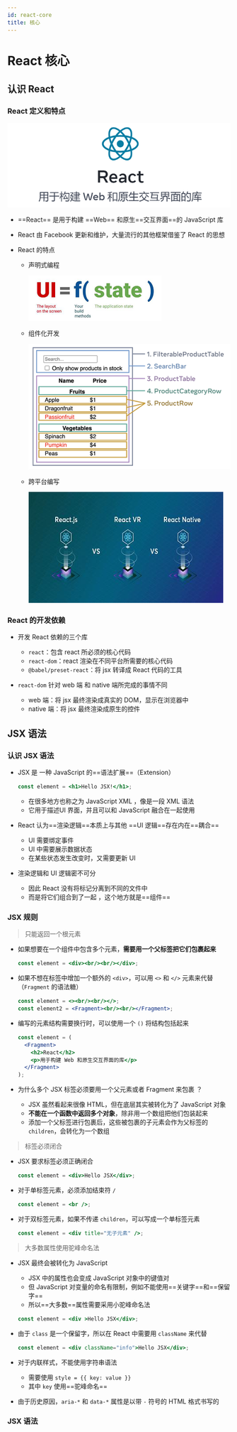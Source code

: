 ```yaml
---
id: react-core
title: 核心
---
```


# React 核心

## 认识 React

### React 定义和特点

<img src="./images/image-20230729144152143.png" alt="image-20230729144152143" />

- ==React== 是用于构建 ==Web== 和原生==交互界面==的 JavaScript 库

- React 由 Facebook 更新和维护，大量流行的其他框架借鉴了 React 的思想

- React 的特点

  - 声明式编程

    <img src="./images/image-20230729145809536.png" alt="image-20230729145809536"  />

  - 组件化开发

    <img src="./images/s_thinking-in-react_ui_outline.png" alt="img"  />

  - 跨平台编写

    <img src="./images/image-20230729145840146.png" alt="image-20230729145840146"  />



### React 的开发依赖

- 开发 React 依赖的三个库
  - `react`：包含 react 所必须的核心代码
  - `react-dom`：react 渲染在不同平台所需要的核心代码
  - `@babel/preset-react`：将 jsx 转译成 React 代码的工具

- `react-dom` 针对 web 端 和 native 端所完成的事情不同
  - web 端：将 jsx 最终渲染成真实的 DOM，显示在浏览器中
  - native 端：将 jsx 最终渲染成原生的控件



## JSX 语法

### 认识 JSX 语法

- JSX 是 一种 JavaScript 的==语法扩展==（Extension）

  ```jsx
  const element = <h1>Hello JSX!</h1>;
  ```

  - 在很多地方也称之为 JavaScript XML ，像是一段 XML 语法
  - 它用于描述UI 界面，并且可以和 JavaScript 融合在一起使用

- React 认为==渲染逻辑==本质上与其他 ==UI 逻辑==存在内在==耦合==

  - UI 需要绑定事件
  - UI 中需要展示数据状态
  - 在某些状态发生改变时，又需要更新 UI

- 渲染逻辑和 UI 逻辑密不可分

  - 因此 React 没有将标记分离到不同的文件中
  - 而是将它们组合到了一起 ，这个地方就是==组件==



### JSX 规则

>
>
>只能返回一个根元素

- 如果想要在一个组件中包含多个元素，**需要用一个父标签把它们包裹起来**

  ```jsx
  const element = <div><br/><br/></div>;
  ```

- 如果不想在标签中增加一个额外的 `<div>`，可以用 `<>` 和 `</>` 元素来代替（`Fragment` 的语法糖）

  ```jsx
  const element = <><br/><br/></>;
  const element2 = <Fragment><br/><br/></Fragment>;
  ```

- 编写的元素结构需要换行时，可以使用一个 `()` 将结构包括起来

  ```jsx
  const element = (
    <Fragment>
      <h2>React</h2>
      <p>用于构建 Web 和原生交互界面的库</p>
    </Fragment>
  );
  ```

- 为什么多个 JSX 标签必须要用一个父元素或者 Fragment 来包裹 ？

  - JSX 虽然看起来很像 HTML，但在底层其实被转化为了 JavaScript 对象
  - **不能在一个函数中返回多个对象**，除非用一个数组把他们包装起来
  - 添加一个父标签进行包裹后，这些被包裹的子元素会作为父标签的 `children`，会转化为一个数组



>
>
>标签必须闭合

- JSX 要求标签必须正确闭合

  ```jsx
  const element = <div>Hello JSX</div>;
  ```

- 对于单标签元素，必须添加结束符 `/`

  ```jsx
  const element = <br />;
  ```

- 对于双标签元素，如果不传递 `children`，可以写成一个单标签元素

  ```jsx
  const element = <div title="无子元素" />;
  ```



>
>
>大多数属性使用驼峰命名法

- JSX 最终会被转化为 JavaScript

  - JSX 中的属性也会变成 JavaScript 对象中的键值对
  - 但 JavaScript 对变量的命名有限制，例如不能使用==关键字==和==保留字==
  - 所以==大多数==属性需要采用小驼峰命名法

  ```jsx
  const element = <div >Hello JSX</div>;
  ```

- 由于 `class` 是一个保留字，所以在 React 中需要用 `className` 来代替

  ```jsx
  const element = <div className="info">Hello JSX</div>;
  ```

- 对于内联样式，不能使用字符串语法

  - 需要使用 `style = {{ key: value }}`
  - 其中 `key` 使用==驼峰命名==

- 由于历史原因，`aria-*` 和 `data-*` 属性是以带 `-` 符号的 HTML 格式书写的



### JSX 语法
